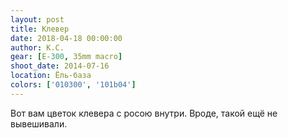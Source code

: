 ```yaml
---
layout: post
title: Клевер
date: 2018-04-18 00:00:00
author: К.С.
gear: [E-300, 35mm macro]
shoot_date: 2014-07-16
location: Ёль-база
colors: ['010300', '101b04']
---
```

Вот вам цветок клевера с росою внутри. Вроде, такой ещё не вывешивали.
